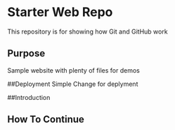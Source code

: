 # Starter Web Repo

This repository is for showing how Git and GitHub work

## Purpose

Sample website with plenty of files for demos

##Deployment
Simple Change for deplyment

##Introduction

## How To Continue